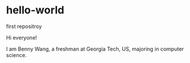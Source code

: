 # hello-world
first repositroy

Hi everyone!

I am Benny Wang, a freshman at Georgia Tech, US, majoring in computer science. 
